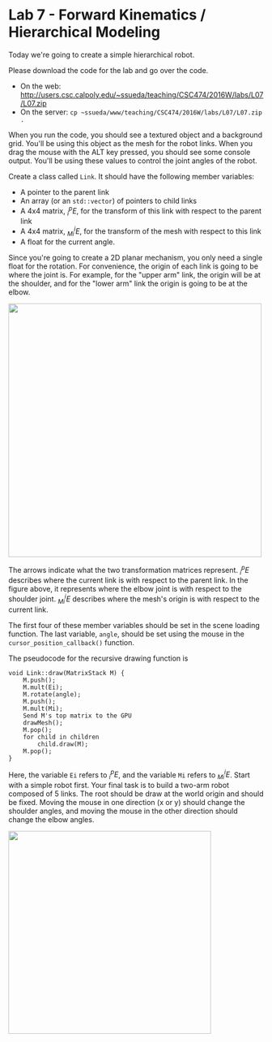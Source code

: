 Lab 7 -  Forward Kinematics / Hierarchical Modeling
===================================================

Today we're going to create a simple hierarchical robot.

Please download the code for the lab and go over the code.

- On the web: <http://users.csc.calpoly.edu/~ssueda/teaching/CSC474/2016W/labs/L07/L07.zip>
- On the server: `cp ~ssueda/www/teaching/CSC474/2016W/labs/L07/L07.zip .`

When you run the code, you should see a textured object and a background grid.
You'll be using this object as the mesh for the robot links. When you drag the
mouse with the ALT key pressed, you should see some console output. You'll be
using these values to control the joint angles of the robot.

Create a class called `Link`. It should have the following member variables:

- A pointer to the parent link
- An array (or an `std::vector`) of pointers to child links
- A 4x4 matrix, $^p_iE$, for the transform of this link with respect to the
  parent link
- A 4x4 matrix, $^i_{Mi}E$, for the transform of the mesh with respect to this
  link
- A float for the current angle.

Since you're going to create a 2D planar mechanism, you only need a single
float for the rotation. For convenience, the origin of each link is going to
be where the joint is. For example, for the "upper arm" link, the origin will
be at the shoulder, and for the "lower arm" link the origin is going to be at
the elbow.

<img src="images/image1.jpg" width="500px"/>

The arrows indicate what the two transformation matrices represent. $^p_iE$
describes where the current link is with respect to the parent link. In the
figure above, it represents where the elbow joint is with respect to the
shoulder joint. $^i_{Mi}E$ describes where the mesh's origin is with respect
to the current link.

The first four of these member variables should be set in the scene loading
function. The last variable, `angle`, should be set using the mouse in the
`cursor_position_callback()` function.

The pseudocode for the recursive drawing function is

	void Link::draw(MatrixStack M) {
		M.push();
		M.mult(Ei);
		M.rotate(angle);
		M.push();
		M.mult(Mi);
		Send M's top matrix to the GPU
		drawMesh();
		M.pop();
		for child in children
			child.draw(M);
		M.pop();
	}

Here, the variable `Ei` refers to $^p_iE$, and the variable `Mi` refers to
$^i_{Mi}E$. Start with a simple robot first. Your final task is to build a
two-arm robot composed of 5 links. The root should be draw at the world origin
and should be fixed. Moving the mouse in one direction (x or y) should change
the shoulder angles, and moving the mouse in the other direction should change
the elbow angles.

<img src="images/image2.jpg" width="400px"/>
